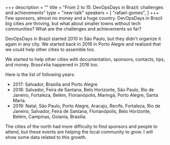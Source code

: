 +++
description = ""
title = "From 2 to 15: DevOpsDays in Brazil: challenges and achievements"
type = "new-talk"
speakers = [
        "rafael-gomes",
]
+++
Few sponsors, almost no money and a huge country. DevOpsDays in Brazil big cities are thriving, but what about smaller towns without tech communities? What are the challenges and achievements so far?

DevOpsDays in Brazil started 2010 in São Paulo, but they didn't organize it again in any city. We started back in 2016 in Porto Alegre and realized that we could help other cities to assemble too.

We started to help other cities with documentation, sponsors, contacts, tips, and money. Bras√≠lia happened in 2016 too. 

Here is the list of following years:

* 2017: Salvador, Brasilia and Porto Alegre
* 2018: Salvador, Feira de Santana, Belo Horizonte, São Paulo, Rio de Janeiro, Fortaleza, Belém, Florianópolis, Maringá, Porto Alegre, Santa Maria.
* 2019: Natal, São Paulo, Porto Alegre, Aracaju, Recife, Fortaleza, Rio de Janeiro, Salvador, Feira de Santana, Florianópolis, Belo Horizonte, Belém, Campinas, Goiania, Brasilia.

The cities of the north had more difficulty to find sponsors and people to attend, but these events are helping the local community to grow. I will show some data related to this growth.
